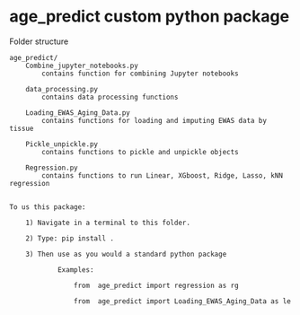 # age_predict custom python package

Folder structure


	age_predict/
		Combine_jupyter_notebooks.py
			contains function for combining Jupyter notebooks

		data_processing.py
			contains data processing functions

		Loading_EWAS_Aging_Data.py
			contains functions for loading and imputing EWAS data by tissue

		Pickle_unpickle.py
			contains functions to pickle and unpickle objects

		Regression.py
			contains functions to run Linear, XGboost, Ridge, Lasso, kNN regression


	To us this package:

		1) Navigate in a terminal to this folder.

		2) Type: pip install .

		3) Then use as you would a standard python package

				Examples:

					from  age_predict import regression as rg

					from  age_predict import Loading_EWAS_Aging_Data as le

					
